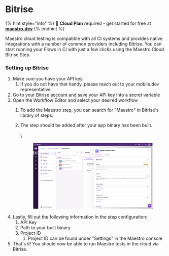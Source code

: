 # Bitrise

{% hint style="info" %}
🚀 **Cloud Plan** required - get started for free at [**maestro.dev**](https://signin.maestro.dev/sign-up)
{% endhint %}

Maestro cloud testing is compatible with all CI systems and provides native integrations with a number of common providers including Bitrise. You can start running your Flows in CI with just a few clicks using the Maestro Cloud Bitrise Step.

### Setting up Bitrise

1. Make sure you have your API key
   1. If you do not have that handy, please reach out to your mobile.dev representative
2. Go to your Bitrise account and save your API key into a secret variable
3. Open the Workflow Editor and select your desired workflow
   1. To add the Maestro step, you can search for "Maestro" in Bitrise's library of steps.&#x20;
   2.  The step should be added after your app binary has been built.\
       \
       \


       <figure><img src="../../.gitbook/assets/image (2).png" alt=""><figcaption></figcaption></figure>
4. Lastly, fill out the following information in the step configuration:
   1. API Key
   2. Path to your built binary
   3. Project ID
      1. Project ID can be found under "Settings" in the Maestro console
5. That's it! You should now be able to run Maestro tests in the cloud via Bitrise.
